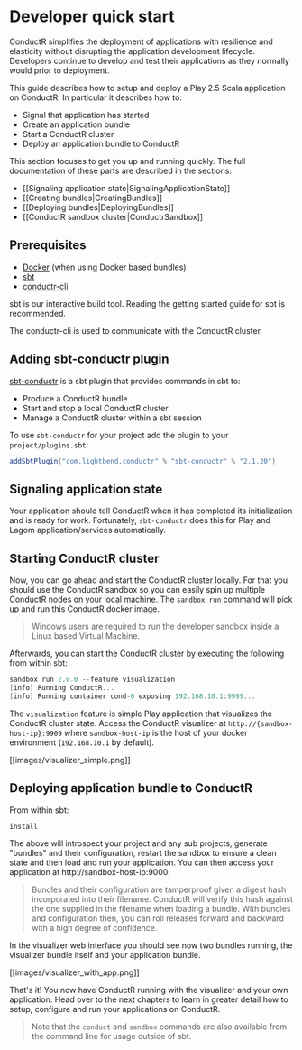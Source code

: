 # Developer quick start

ConductR simplifies the deployment of applications with resilience and elasticity without disrupting the application development lifecycle. Developers continue to develop and test their applications as they normally would prior to deployment.

This guide describes how to setup and deploy a Play 2.5 Scala application on ConductR. In particular it describes how to:

* Signal that application has started
* Create an application bundle
* Start a ConductR cluster
* Deploy an application bundle to ConductR

This section focuses to get you up and running quickly. The full documentation of these parts are described in the sections:

* [[Signaling application state|SignalingApplicationState]]
* [[Creating bundles|CreatingBundles]]
* [[Deploying bundles|DeployingBundles]]
* [[ConductR sandbox cluster|ConductrSandbox]]

## Prerequisites

* [Docker](https://www.docker.com/) (when using Docker based bundles)
* [sbt](http://www.scala-sbt.org/download.html)
* [conductr-cli](CLI)

sbt is our interactive build tool. Reading the getting started guide for sbt is recommended.

The conductr-cli is used to communicate with the ConductR cluster.

## Adding sbt-conductr plugin

[sbt-conductr](https://github.com/typesafehub/sbt-conductr) is a sbt plugin that provides commands in sbt to:

* Produce a ConductR bundle
* Start and stop a local ConductR cluster
* Manage a ConductR cluster within a sbt session

To use `sbt-conductr` for your project add the plugin to your `project/plugins.sbt`:

```scala
addSbtPlugin("com.lightbend.conductr" % "sbt-conductr" % "2.1.20")
```

## Signaling application state

Your application should tell ConductR when it has completed its initialization and is ready for work. Fortunately, `sbt-conductr` does this for Play and Lagom application/services automatically.

## Starting ConductR cluster

Now, you can go ahead and start the ConductR cluster locally. For that you should use the ConductR sandbox so you can easily spin up multiple ConductR nodes on your local machine. The `sandbox run` command will pick up and run this ConductR docker image.

> Windows users are required to run the developer sandbox inside a Linux based Virtual Machine.

Afterwards, you can start the ConductR cluster by executing the following from within sbt:

```scala
sandbox run 2.0.0 --feature visualization
[info] Running ConductR...
[info] Running container cond-0 exposing 192.168.10.1:9999...
```

The `visualization` feature is simple Play application that visualizes the ConductR cluster state. Access the ConductR visualizer at `http://{sandbox-host-ip}:9909` where `sandbox-host-ip` is the host of your docker environment (`192.168.10.1` by default).

[[images/visualizer_simple.png]]

## Deploying application bundle to ConductR

From within sbt:

```scala
install
```

The above will introspect your project and any sub projects, generate "bundles" and their configuration, restart the sandbox to ensure a clean state and then load and run your application. You can then access your application at http://sandbox-host-ip:9000.

> Bundles and their configuration are tamperproof given a digest hash incorporated into their filename. ConductR will verify this hash against the one supplied in the filename when loading a bundle. With bundles and configuration then, you can roll releases forward and backward with a high degree of confidence.

In the visualizer web interface you should see now two bundles running, the visualizer bundle itself and your application bundle.

[[images/visualizer_with_app.png]]

That's it! You now have ConductR running with the visualizer and your own application. Head over to the next chapters to learn in greater detail how to setup, configure and run your applications on ConductR.

> Note that the `conduct` and `sandbox` commands are also available from the command line for usage outside of sbt.
